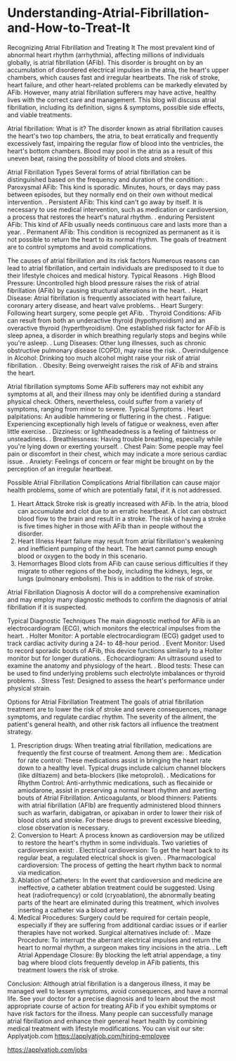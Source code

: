 # Understanding-Atrial-Fibrillation-and-How-to-Treat-It
Recognizing Atrial Fibrillation and Treating It
The most prevalent kind of abnormal heart rhythm (arrhythmia), affecting millions of individuals globally, is atrial fibrillation (AFib). This disorder is brought on by an accumulation of disordered electrical impulses in the atria, the heart's upper chambers, which causes fast and irregular heartbeats. The risk of stroke, heart failure, and other heart-related problems can be markedly elevated by AFib. However, many atrial fibrillation sufferers may have active, healthy lives with the correct care and management. This blog will discuss atrial fibrillation, including its definition, signs & symptoms, possible side effects, and viable treatments.

Atrial fibrillation: What is it?
The disorder known as atrial fibrillation causes the heart's two top chambers, the atria, to beat erratically and frequently excessively fast, impairing the regular flow of blood into the ventricles, the heart's bottom chambers. Blood may pool in the atria as a result of this uneven beat, raising the possibility of blood clots and strokes.

Atrial Fibrillation Types
Several forms of atrial fibrillation can be distinguished based on the frequency and duration of the condition:
. Paroxysmal AFib: This kind is sporadic. Minutes, hours, or days may pass between episodes, but they normally end on their own without medical intervention.
. Persistent AFib: This kind can't go away by itself. It is necessary to use medical intervention, such as medication or cardioversion, a process that restores the heart's natural rhythm.
. enduring Persistent AFib: This kind of AFib usually needs continuous care and lasts more than a year.
. Permanent AFib: This condition is recognized as permanent as it is not possible to return the heart to its normal rhythm. The goals of treatment are to control symptoms and avoid complications.

The causes of atrial fibrillation and its risk factors
Numerous reasons can lead to atrial fibrillation, and certain individuals are predisposed to it due to their lifestyle choices and medical history.
Typical Reasons
. High Blood Pressure: Uncontrolled high blood pressure raises the risk of atrial fibrillation (AFib) by causing structural alterations in the heart.
. Heart Disease: Atrial fibrillation is frequently associated with heart failure, coronary artery disease, and heart valve problems.
. Heart Surgery: Following heart surgery, some people get AFib.
. Thyroid Conditions: AFib can result from both an underactive thyroid (hypothyroidism) and an overactive thyroid (hyperthyroidism). One established risk factor for AFib is sleep apnea, a disorder in which breathing regularly stops and begins while you're asleep.
. Lung Diseases: Other lung illnesses, such as chronic obstructive pulmonary disease (COPD), may raise the risk.
. Overindulgence in Alcohol: Drinking too much alcohol might raise your risk of atrial fibrillation.
. Obesity: Being overweight raises the risk of AFib and strains the heart.

Atrial fibrillation symptoms
Some AFib sufferers may not exhibit any symptoms at all, and their illness may only be identified during a standard physical check. Others, nevertheless, could suffer from a variety of symptoms, ranging from minor to severe.
Typical Symptoms
. Heart palpitations: An audible hammering or fluttering in the chest.
. Fatigue: Experiencing exceptionally high levels of fatigue or weakness, even after little exercise.
. Dizziness: or lightheadedness is a feeling of faintness or unsteadiness.
. Breathlessness: Having trouble breathing, especially while you're lying down or exerting yourself.
. Chest Pain: Some people may feel pain or discomfort in their chest, which may indicate a more serious cardiac issue.
. Anxiety: Feelings of concern or fear might be brought on by the perception of an irregular heartbeat.

Possible Atrial Fibrillation Complications
Atrial fibrillation can cause major health problems, some of which are potentially fatal, if it is not addressed.

1. Heart Attack
Stroke risk is greatly increased with AFib. In the atria, blood can accumulate and clot due to an erratic heartbeat. A clot can obstruct blood flow to the brain and result in a stroke. The risk of having a stroke is five times higher in those with AFib than in people without the disorder.
2. Heart Illness
Heart failure may result from atrial fibrillation's weakening and inefficient pumping of the heart. The heart cannot pump enough blood or oxygen to the body in this scenario.
3. Hemorrhages
Blood clots from AFib can cause serious difficulties if they migrate to other regions of the body, including the kidneys, legs, or lungs (pulmonary embolism). This is in addition to the risk of stroke.

Atrial Fibrillation Diagnosis
A doctor will do a comprehensive examination and may employ many diagnostic methods to confirm the diagnosis of atrial fibrillation if it is suspected.

Typical Diagnostic Techniques
The main diagnostic method for AFib is an electrocardiogram (ECG), which monitors the electrical impulses from the heart.
. Holter Monitor: A portable electrocardiogram (ECG) gadget used to track cardiac activity during a 24- to 48-hour period.
. Event Monitor: Used to record sporadic bouts of AFib, this device functions similarly to a Holter monitor but for longer durations.
. Echocardiogram: An ultrasound used to examine the anatomy and physiology of the heart.
. Blood tests: These can be used to find underlying problems such electrolyte imbalances or thyroid problems.
. Stress Test: Designed to assess the heart's performance under physical strain.

Options for Atrial Fibrillation Treatment
The goals of atrial fibrillation treatment are to lower the risk of stroke and severe consequences, manage symptoms, and regulate cardiac rhythm. The severity of the ailment, the patient's general health, and other risk factors all influence the treatment strategy.

1. Prescription drugs:
When treating atrial fibrillation, medications are frequently the first course of treatment. Among them are:
. Medication for rate control: These medications assist in bringing the heart rate down to a healthy level. Typical drugs include calcium channel blockers (like diltiazem) and beta-blockers (like metoprolol).
. Medications for Rhythm Control: Anti-arrhythmic medications, such as flecainide or amiodarone, assist in preserving a normal heart rhythm and averting bouts of Atrial Fibrillation.
Anticoagulants, or blood thinners: Patients with atrial fibrillation (AFIb) are frequently administered blood thinners such as warfarin, dabigatran, or apixaban in order to lower their risk of blood clots and stroke. For these drugs to prevent excessive bleeding, close observation is necessary.
2. Conversion to Heart:
A process known as cardioversion may be utilized to restore the heart's rhythm in some individuals. Two varieties of cardioversion exist:
. Electrical cardioversion: To get the heart back to its regular beat, a regulated electrical shock is given.
. Pharmacological cardioversion: The process of getting the heart rhythm back to normal via medication.
3. Ablation of Catheters:
In the event that cardioversion and medicine are ineffective, a catheter ablation treatment could be suggested. Using heat (radiofrequency) or cold (cryoablation), the abnormally beating parts of the heart are eliminated during this treatment, which involves inserting a catheter via a blood artery.
4. Medical Procedures:
Surgery could be required for certain people, especially if they are suffering from additional cardiac issues or if earlier therapies have not worked. Surgical alternatives include of:
. Maze Procedure: To interrupt the aberrant electrical impulses and return the heart to normal rhythm, a surgeon makes tiny incisions in the atria.
. Left Atrial Appendage Closure: By blocking the left atrial appendage, a tiny bag where blood clots frequently develop in AFib patients, this treatment lowers the risk of stroke.

Conclusion:
Although atrial fibrillation is a dangerous illness, it may be managed well to lessen symptoms, avoid consequences, and have a normal life. See your doctor for a precise diagnosis and to learn about the most appropriate course of action for treating AFib if you exhibit symptoms or have risk factors for the illness. Many people can successfully manage atrial fibrillation and enhance their general heart health by combining medical treatment with lifestyle modifications.
You can visit our site: Applyatjob.com
 https://applyatjob.com/hiring-employee

https://applyatjob.com/jobs
